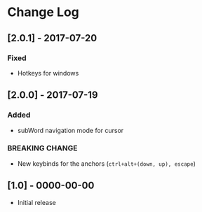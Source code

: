 # Change Log
## [2.0.1] - 2017-07-20
### Fixed
  - Hotkeys for windows

## [2.0.0] - 2017-07-19
### Added
  - subWord navigation mode for cursor
### BREAKING CHANGE
  - New keybinds for the anchors (`ctrl+alt+(down, up), escape`)

## [1.0] - 0000-00-00
  - Initial release

